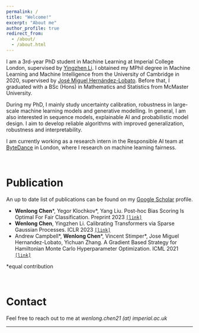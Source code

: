 ```yaml
---
permalink: /
title: "Welcome!"
excerpt: "About me"
author_profile: true
redirect_from: 
  - /about/
  - /about.html
---
```


I am a 3rd-year PhD student in Machine Learning at Imperial College London, supervised by [Yingzhen Li](http://yingzhenli.net/home/en/). I obtained my MPhil degree in Machine Learning and Machine Intelligence from the University of Cambridge in 2020, supervised by [José Miguel Hernández-Lobato](https://jmhl.org/). Before that, I graduated with a BSc (Hons) in Mathematics and Statistics from McMaster University. 

During my PhD, I mainly study uncertainty calibration, robustness in large-scale machine learning models and generative modelling. In general, I am also interested in sequence models, explainable AI and probabilistic model design. I aim to develop reliable algorithms with improved generalization, robustness and interpretability.

I am currently working as a research intern in the Responsible AI team at [ByteDance](https://www.bytedance.com/) in London, where I research on machine learning fairness.

<br>

Publication
======
An up to date list of publications can be found on my [Google Scholar](https://scholar.google.com/citations?user=UFIDCfQAAAAJ&hl=en) profile.

* **Wenlong Chen**\*, Yegor Klochkov\*, Yang Liu. Post-hoc Bias Scoring Is Optimal For Fair Classification. Preprint 2023 [`[link]`](https://arxiv.org/abs/2310.05725)
* **Wenlong Chen**, Yingzhen Li. Calibrating Transformers via Sparse Gaussian Processes. ICLR 2023 [`[link]`](https://arxiv.org/abs/2303.02444)
* Andrew Campbell\*, **Wenlong Chen**\*, Vincent Stimper\*, Jose Miguel Hernandez-Lobato, Yichuan Zhang. A Gradient Based Strategy for Hamiltonian Monte Carlo Hyperparameter Optimization. ICML 2021 [`[link]`](https://proceedings.mlr.press/v139/campbell21a.html) 

 \*equal contribution

<br>

Contact
======
Feel free to reach out to me at *wenlong.chen21 (at) imperial.ac.uk*

---
